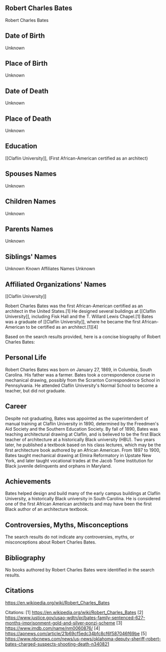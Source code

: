 ## Robert Charles Bates
Robert Charles Bates
## Date of Birth
Unknown
## Place of Birth
Unknown
## Date of Death
Unknown
## Place of Death
Unknown
## Education
[[Claflin University]], (First African-American certified as an architect)
## Spouses Names
Unknown
## Children Names
Unknown
## Parents Names
Unknown
## Siblings' Names
Unknown
Known Affiliates Names
Unknown
## Affiliated Organizations' Names
[[Claflin University]]

Robert Charles Bates was the first African-American certified as an architect in the United States.[1] He designed several buildings at [[Claflin University]], including Fisk Hall and the T. Willard Lewis Chapel.[1] Bates was a graduate of [[Claflin University]], where he became the first African-American to be certified as an architect.[1][4]

Based on the search results provided, here is a concise biography of Robert Charles Bates:

## Personal Life
Robert Charles Bates was born on January 27, 1869, in Columbia, South Carolina. His father was a farmer. Bates took a correspondence course in mechanical drawing, possibly from the Scranton Correspondence School in Pennsylvania. He attended Claflin University's Normal School to become a teacher, but did not graduate.

## Career
Despite not graduating, Bates was appointed as the superintendent of manual training at Claflin University in 1890, determined by the Freedmen's Aid Society and the Southern Education Society. By fall of 1890, Bates was teaching architectural drawing at Claflin, and is believed to be the first Black teacher of architecture at a historically Black university (HBU). Two years later, he published a textbook based on his class lectures, which may be the first architecture book authored by an African American. From 1897 to 1900, Bates taught mechanical drawing at Elmira Reformatory in Upstate New York, and later taught vocational trades at the Jacob Tome Institution for Black juvenile delinquents and orphans in Maryland.

## Achievements
Bates helped design and build many of the early campus buildings at Claflin University, a historically Black university in South Carolina. He is considered one of the first African American architects and may have been the first Black author of an architecture textbook.

## Controversies, Myths, Misconceptions
The search results do not indicate any controversies, myths, or misconceptions about Robert Charles Bates.

## Bibliography
No books authored by Robert Charles Bates were identified in the search results.

## Citations 
https://en.wikipedia.org/wiki/Robert_Charles_Bates

Citations:
[1] https://en.wikipedia.org/wiki/Robert_Charles_Bates
[2] https://www.justice.gov/usao-wdtn/pr/bates-family-sentenced-627-months-imprisonment-gold-and-silver-ponzi-scheme
[3] https://www.imdb.com/name/nm0060876/
[4] https://apnews.com/article/21b69cf5edc34bfc8cf6f587046f69be
[5] https://www.nbcnews.com/news/us-news/oklahoma-deputy-sheriff-robert-bates-charged-suspects-shooting-death-n340821